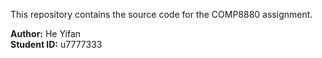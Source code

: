 This repository contains the source code for the COMP8880 assignment.

**Author:** He Yifan  
**Student ID:** u7777333  
